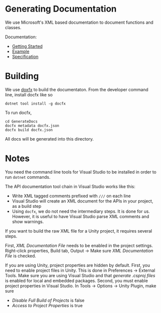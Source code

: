 # Generating Documentation

We use Microsoft's XML based documentation to document functions and classes.

Documentation:

* [Getting Started](https://learn.microsoft.com/en-us/dotnet/csharp/language-reference/xmldoc/)
* [Example](https://learn.microsoft.com/en-us/dotnet/csharp/language-reference/language-specification/documentation-comments#d5-an-example)
* [Specification](https://learn.microsoft.com/en-us/dotnet/csharp/language-reference/language-specification/documentation-comments#d5-an-example)

# Building

We use [doxfx](https://github.com/dotnet/docfx) to build the documentaton. 
From the developer command line, install docfx like so

```
dotnet tool install -g docfx
```

To run docfx, 

```
cd GenerateDocs
docfx metadata docfx.json
docfx build docfx.json
```

All docs will be generated into this directory.

# Notes

You need the command line tools for Visual Studio to be installed in order to run `dotnet` commands.

The API documentation tool chain in Visual Studio works like this:

* Write XML tagged comments prefixed with `///` on each line
* Visual Studio will create an XML document for the APIs in your project, as a build step
* Using `docfx`, we do not need the intermediary steps. It is done for us. However, it is useful to have Visual Studio parse XML comments and show warnings.

If you want to build the raw XML file for a Unity project, it requires several steps.

First, _XML Documentation File_ needs to be enabled in the project settings. 
Right-click properties, Build tab, Output -> Make sure _XML Documentation File_ is checked.

If you are using Unity, project properties are hidden by default. First, you need to enable project files in Unity. 
This is done in Preferences -> External Tools. Make sure you are using Visual Studio and that 
_generate .csproj files_ is enabled for local and embedded packages. Second, you must 
enable project properties in Visual Studio. In Tools -> Options -> Unity Plugin, make sure 

* _Disable Full Build of Projects_ is false
* _Access to Project Properties_ is true


